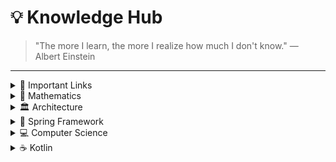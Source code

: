 # 💡 Knowledge Hub

> "The more I learn, the more I realize how much I don't know." — Albert Einstein

---

<details>
<summary>🔗 Important Links</summary>

- [📌 Important Links](./ImportantLinks.md)

</details>

<details>
<summary>🧮 Mathematics</summary>

- [📘 Maths Links](./MathsLinks.md)

</details>

<details>
<summary>🏛 Architecture</summary>

- [📝 Software Architecture and the Art of Experimentation](https://www.infoq.com/articles/architecture-experimentation)
- [📄 Software Architecture Styles](./ArchitecturePatterns/SoftwareArchitectureStyles.pdf)
- [⚡ Event Driven Architecture](./ArchitecturePatterns/event-driven-architecture.md)

</details>

<details>
<summary>🌱 Spring Framework</summary>

- [📖 Spring Essentials](./spring/SpringNotes.md)

</details>

<details>
<summary>💻 Computer Science</summary>

- [🎓 Free Computer Science Courses from the World's Top Universities](https://www.freecodecamp.org/news/free-courses-top-cs-universities/)

</details>

<details>
<summary>☕ Kotlin</summary>

- [🚀 Kotlin RoadMap](./kotlin_roadmap.md)

</details>
